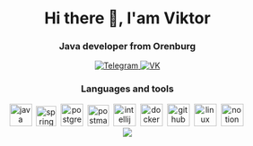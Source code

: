 <div id ="header" align="center">
  <h1>Hi there 👋, I'am Viktor</h1>
  <h3>Java developer from Orenburg</h3>
</div>

<div id="socials" align="center">
<a href="https://t.me/microd18">
  <img src="https://img.shields.io/badge/Telegram-blue?style=for-the-badge&logo=telegram&logoColor=white" alt="Telegram"/>
</a>
<a href="https://vk.com/mr__vik">
  <img src="https://img.shields.io/badge/вконтакте-gray?style=for-the-badge&logo=vk&logoColor=white" alt="VK"/>
</a>
</div>


<div id ="Tools" align="center">
  <h3>Languages and tools</h3>
  <img src="https://cdn.jsdelivr.net/gh/devicons/devicon@latest/icons/java/java-original-wordmark.svg"
  title="java" width="40" height="40"/>&nbsp;
  <img src="https://cdn.jsdelivr.net/gh/devicons/devicon@latest/icons/spring/spring-original.svg"
  title="spring" width="36" height="36"/>&nbsp;
  <img src="https://cdn.jsdelivr.net/gh/devicons/devicon@latest/icons/postgresql/postgresql-original-wordmark.svg"
  title="postgre" width="40" height="40"/>&nbsp;
  <img src="https://cdn.jsdelivr.net/gh/devicons/devicon@latest/icons/postman/postman-original.svg"
  title="postman" width="38" height="38"/>&nbsp;
  <img src="https://cdn.jsdelivr.net/gh/devicons/devicon@latest/icons/intellij/intellij-original.svg"
  title="intellij" width="40" height="40"/>&nbsp;
  <img src="https://cdn.jsdelivr.net/gh/devicons/devicon@latest/icons/docker/docker-original-wordmark.svg"
  title="docker" width="40" height="40"/>&nbsp;
  <img src="https://cdn.jsdelivr.net/gh/devicons/devicon@latest/icons/github/github-original-wordmark.svg"
  title="github" width="40" height="40"/>&nbsp;
  <img src="https://cdn.jsdelivr.net/gh/devicons/devicon@latest/icons/linux/linux-original.svg"
  title="linux" width="40" height="40"/>&nbsp;
  <img src="https://cdn.jsdelivr.net/gh/devicons/devicon@latest/icons/notion/notion-original.svg"
  title="notion" width="40" height="40"/>&nbsp;
</div>


<div id="stat" align="center">
  <img src="http://github-profile-summary-cards.vercel.app/api/cards/profile-details?username=Microd18&theme=apprentice"/>
</div>


